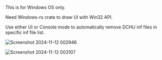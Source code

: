 This is for Windows OS only.

Need Windows-rs crate to draw UI with Win32 API.

Use either UI or Console mode to automatically remove DCHU inf files in specific inf file list.

![Screenshot 2024-11-12 002946](https://github.com/user-attachments/assets/0f9a8173-c57c-4104-915f-f212b3406329)

![Screenshot 2024-11-12 003107](https://github.com/user-attachments/assets/2028ce95-db06-4d07-9257-bab390723342)
